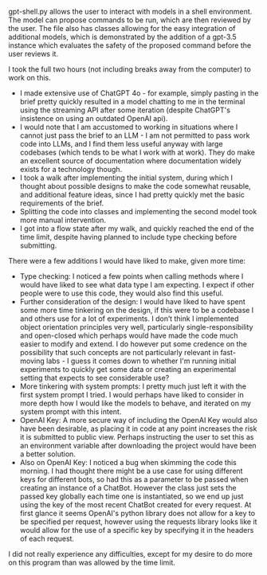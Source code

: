 gpt-shell.py allows the user to interact with models in a shell environment. The model can propose commands to be run, which are then reviewed by the user. The file also has classes allowing for the easy integration of additional models, which is demonstrated by the addition of a gpt-3.5 instance which evaluates the safety of the proposed command before the user reviews it. 

I took the full two hours (not including breaks away from the computer) to work on this. 

* I made extensive use of ChatGPT 4o - for example, simply pasting in the brief pretty quickly resulted in a model chatting to me in the terminal using the streaming API after some iteration (despite ChatGPT's insistence on using an outdated OpenAI api).
* I would note that I am accustomed to working in situations where I cannot just pass the brief to an LLM - I am not permitted to pass work code into LLMs, and I find them less useful anyway with large codebases (which tends to be what I work with at work). They do make an excellent source of documentation where documentation widely exists for a technology though.
* I took a walk after implementing the initial system, during which I thought about possible designs to make the code somewhat reusable, and additional feature ideas, since I had pretty quickly met the basic requirements of the brief.
* Splitting the code into classes and implementing the second model took more manual intervention.
* I got into a flow state after my walk, and quickly reached the end of the time limit, despite having planned to include type checking before submitting.

There were a few additions I would have liked to make, given more time:

* Type checking: I noticed a few points when calling methods where I would have liked to see what data type I am expecting. I expect if other people were to use this code, they would also find this useful.
* Further consideration of the design: I would have liked to have spent some more time tinkering on the design, if this were to be a codebase I and others use for a lot of experiments. I don’t think I implemented object orientation principles very well, particularly single-responsibility and open-closed which perhaps would have made the code much easier to modify and extend. I do however put some credence on the possibility that such concepts are not particularly relevant in fast-moving labs - I guess it comes down to whether I'm running initial experiments to quickly get some data or creating an experimental setting that expects to see considerable use?
* More tinkering with system prompts: I pretty much just left it with the first system prompt I tried. I would perhaps have liked to consider in more depth how I would like the models to behave, and iterated on my system prompt with this intent.
* OpenAI Key: A more secure way of including the OpenAI Key would also have been desirable, as placing it in code at any point increases the risk it is submitted to public view. Perhaps instructing the user to set this as an environment variable after downloading the project would have been a better solution.
* Also on OpenAI Key: I noticed a bug when skimming the code this morning. I had thought there might be a use case for using different keys for different bots, so had this as a parameter to be passed when creating an instance of a ChatBot. However the class just sets the passed key globally each time one is instantiated, so we end up just using the key of the most recent ChatBot created for every request. At first glance it seems OpenAI's python library does not allow for a key to be specified per request, however using the requests library looks like it would allow for the use of a specific key by specifying it in the headers of each request.

I did not really experience any difficulties, except for my desire to do more on this program than was allowed by the time limit.
